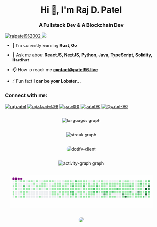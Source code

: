 <h1 align="center">Hi 👋, I'm Raj D. Patel</h1>
<h3 align="center">A Fullstack Dev & A Blockchain Dev</h3>

<p align="left">
	<a href="https://x.com/rajpatel962002" target="blank">
		<img src="https://img.shields.io/badge/X.com-1DA1F2?style=for-the-badge&logo=x&logoColor=black"
			alt="rajpatel962002" />
	</a>
	<a href="mailto:contact@patel96.live">
		<img src="https://img.shields.io/badge/Gmail-D14836?style=for-the-badge&logo=gmail&logoColor=black">
	</a>
</p>

- 🌱 I’m currently learning **Rust, Go**

- 💬 Ask me about **ReactJS, NextJS, Python, Java, TypeScript, Solidity, Hardhat**

- 📫 How to reach me **contact@patel96.live**

- ⚡ Fun fact **I can be your Lobster...**

<h3 align="left">Connect with me:</h3>
<p align="left">
	<a href="https://www.linkedin.com/in/patel96/" target="blank">
		<img align="center"
			src="https://raw.githubusercontent.com/rahuldkjain/github-profile-readme-generator/master/src/images/icons/Social/linked-in-alt.svg"
			alt="raj patel" height="30" width="40" />
	</a>
	<a href="https://instagram.com/raj.d.patel.96" target="blank">
		<img align="center"
			src="https://raw.githubusercontent.com/rahuldkjain/github-profile-readme-generator/master/src/images/icons/Social/instagram.svg"
			alt="raj.d.patel.96" height="30" width="40" />
	</a>
	<a href="https://www.youtube.com/@patel-96" target="blank">
		<img align="center"
			src="https://raw.githubusercontent.com/rahuldkjain/github-profile-readme-generator/master/src/images/icons/Social/youtube.svg"
			alt="patel96" height="30" width="40" />
	</a>
	<a href="https://www.hackerrank.com/patel96" target="blank">
		<img align="center"
			src="https://raw.githubusercontent.com/rahuldkjain/github-profile-readme-generator/master/src/images/icons/Social/hackerrank.svg"
			alt="patel96" height="30" width="40" />
	</a>
	<a href="https://www.hackerearth.com/@patel-96" target="blank">
		<img align="center"
			src="https://raw.githubusercontent.com/rahuldkjain/github-profile-readme-generator/master/src/images/icons/Social/hackerearth.svg"
			alt="@patel-96" height="30" width="40" />
	</a>
</p>

<div style="display:flex; align-items: center; justify-content: center; flex-direction: column">
	<div align="center" style="margin: 15px;">
		<img src="https://github-readme-stats.vercel.app/api/top-langs/?username=PATEL96&theme=neon" alt="languages graph" />
	</div>
	<div align="center" style="margin: 15px;">
		<img src="https://streak-stats.demolab.com?user=PATEL96&locale=en&mode=daily&theme=neon&hide_border=false"
			alt="streak graph" />
	</div>
	<div align="center" style="margin: 15px;">
		<img src="https://github-readme-stats.vercel.app/api/pin/?username=PATEL96&repo=dotify-client&theme=neon" alt="dotify-client" style="border-radius: 10px;" />
	</div>
	<div align="center" style="margin: 15px;">
		<img src="https://github-readme-activity-graph.vercel.app/graph?username=PATEL96&radius=16&theme=react&area=true&order=5"
			height="250" alt="activity-graph graph" />
	</div>
	<div align="center" style="margin: 15px; border-radius: 10px;">
		<img align="center" src="https://github.com/PATEL96/PATEL96/blob/output/github-contribution-grid-snake.gif" />
	</div>
	<div align="center" style="margin: 15px;">
		<img src="https://profile-counter.glitch.me/PATEL96/count.svg?" style="border-radius: 10px;" />
	</div>
</div>

